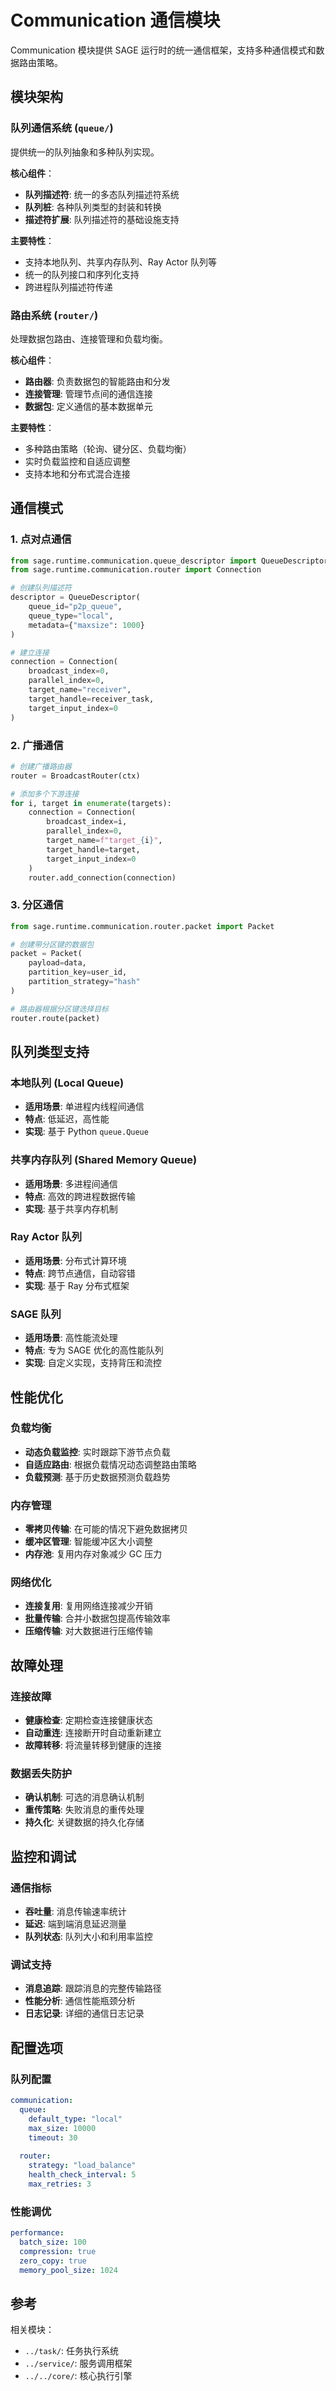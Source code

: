 # Communication 通信模块

Communication 模块提供 SAGE 运行时的统一通信框架，支持多种通信模式和数据路由策略。

## 模块架构

### 队列通信系统 (`queue/`)
提供统一的队列抽象和多种队列实现。

**核心组件**：
- **队列描述符**: 统一的多态队列描述符系统
- **队列桩**: 各种队列类型的封装和转换
- **描述符扩展**: 队列描述符的基础设施支持

**主要特性**：
- 支持本地队列、共享内存队列、Ray Actor 队列等
- 统一的队列接口和序列化支持
- 跨进程队列描述符传递

### 路由系统 (`router/`)
处理数据包路由、连接管理和负载均衡。

**核心组件**：
- **路由器**: 负责数据包的智能路由和分发
- **连接管理**: 管理节点间的通信连接
- **数据包**: 定义通信的基本数据单元

**主要特性**：
- 多种路由策略（轮询、键分区、负载均衡）
- 实时负载监控和自适应调整
- 支持本地和分布式混合连接

## 通信模式

### 1. 点对点通信
```python
from sage.runtime.communication.queue_descriptor import QueueDescriptor
from sage.runtime.communication.router import Connection

# 创建队列描述符
descriptor = QueueDescriptor(
    queue_id="p2p_queue",
    queue_type="local",
    metadata={"maxsize": 1000}
)

# 建立连接
connection = Connection(
    broadcast_index=0,
    parallel_index=0,
    target_name="receiver",
    target_handle=receiver_task,
    target_input_index=0
)
```

### 2. 广播通信
```python
# 创建广播路由器
router = BroadcastRouter(ctx)

# 添加多个下游连接
for i, target in enumerate(targets):
    connection = Connection(
        broadcast_index=i,
        parallel_index=0,
        target_name=f"target_{i}",
        target_handle=target,
        target_input_index=0
    )
    router.add_connection(connection)
```

### 3. 分区通信
```python
from sage.runtime.communication.router.packet import Packet

# 创建带分区键的数据包
packet = Packet(
    payload=data,
    partition_key=user_id,
    partition_strategy="hash"
)

# 路由器根据分区键选择目标
router.route(packet)
```

## 队列类型支持

### 本地队列 (Local Queue)
- **适用场景**: 单进程内线程间通信
- **特点**: 低延迟，高性能
- **实现**: 基于 Python `queue.Queue`

### 共享内存队列 (Shared Memory Queue)
- **适用场景**: 多进程间通信
- **特点**: 高效的跨进程数据传输
- **实现**: 基于共享内存机制

### Ray Actor 队列
- **适用场景**: 分布式计算环境
- **特点**: 跨节点通信，自动容错
- **实现**: 基于 Ray 分布式框架

### SAGE 队列
- **适用场景**: 高性能流处理
- **特点**: 专为 SAGE 优化的高性能队列
- **实现**: 自定义实现，支持背压和流控

## 性能优化

### 负载均衡
- **动态负载监控**: 实时跟踪下游节点负载
- **自适应路由**: 根据负载情况动态调整路由策略
- **负载预测**: 基于历史数据预测负载趋势

### 内存管理
- **零拷贝传输**: 在可能的情况下避免数据拷贝
- **缓冲区管理**: 智能缓冲区大小调整
- **内存池**: 复用内存对象减少 GC 压力

### 网络优化
- **连接复用**: 复用网络连接减少开销
- **批量传输**: 合并小数据包提高传输效率
- **压缩传输**: 对大数据进行压缩传输

## 故障处理

### 连接故障
- **健康检查**: 定期检查连接健康状态
- **自动重连**: 连接断开时自动重新建立
- **故障转移**: 将流量转移到健康的连接

### 数据丢失防护
- **确认机制**: 可选的消息确认机制
- **重传策略**: 失败消息的重传处理
- **持久化**: 关键数据的持久化存储

## 监控和调试

### 通信指标
- **吞吐量**: 消息传输速率统计
- **延迟**: 端到端消息延迟测量
- **队列状态**: 队列大小和利用率监控

### 调试支持
- **消息追踪**: 跟踪消息的完整传输路径
- **性能分析**: 通信性能瓶颈分析
- **日志记录**: 详细的通信日志记录

## 配置选项

### 队列配置
```yaml
communication:
  queue:
    default_type: "local"
    max_size: 10000
    timeout: 30
  
  router:
    strategy: "load_balance"
    health_check_interval: 5
    max_retries: 3
```

### 性能调优
```yaml
performance:
  batch_size: 100
  compression: true
  zero_copy: true
  memory_pool_size: 1024
```

## 参考

相关模块：
- `../task/`: 任务执行系统
- `../service/`: 服务调用框架
- `../../core/`: 核心执行引擎
